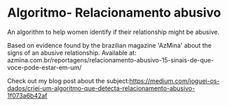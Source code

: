 # Algoritmo- Relacionamento abusivo
An algorithm to help women identify if their relationship might be abusive. 

Based on evidence found by the brazilian magazine 'AzMina' about the signs of an abusive relationship. Available at: azmina.com.br/reportagens/relacionamento-abusivo-15-sinais-de-que-voce-pode-estar-em-um/

Check out my blog post about the subject:https://medium.com/joguei-os-dados/criei-um-algoritmo-que-detecta-relacionamento-abusivo-1f073a6b42af
